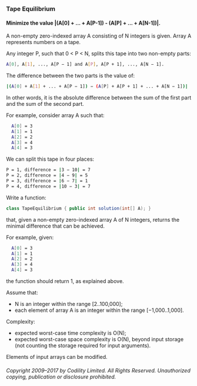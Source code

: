 ### Tape Equilibrium

#### Minimize the value |(A[0] + ... + A[P-1]) - (A[P] + ... + A[N-1])|.

A non-empty zero-indexed array A consisting of N integers is given. Array A represents numbers on a tape.

Any integer P, such that 0 < P < N, splits this tape into two non-empty parts: 
```Bash
A[0], A[1], ..., A[P − 1] and A[P], A[P + 1], ..., A[N − 1].
```
The difference between the two parts is the value of: 
```Bash
|(A[0] + A[1] + ... + A[P − 1]) − (A[P] + A[P + 1] + ... + A[N − 1])|
```
In other words, it is the absolute difference between the sum of the first part and the sum of the second part.

For example, consider array A such that:
```Bash
  A[0] = 3
  A[1] = 1
  A[2] = 2
  A[3] = 4
  A[4] = 3
```
We can split this tape in four places:

```Bash
P = 1, difference = |3 − 10| = 7 
P = 2, difference = |4 − 9| = 5 
P = 3, difference = |6 − 7| = 1 
P = 4, difference = |10 − 3| = 7
```
 
Write a function:

```Java
class TapeEquilibrium { public int solution(int[] A); }
```
that, given a non-empty zero-indexed array A of N integers, returns the minimal difference that can be achieved.

For example, given:
```Bash
  A[0] = 3
  A[1] = 1
  A[2] = 2
  A[3] = 4
  A[4] = 3
```
the function should return 1, as explained above.

Assume that:

* N is an integer within the range [2..100,000];
* each element of array A is an integer within the range [−1,000..1,000].

Complexity:

* expected worst-case time complexity is O(N);
* expected worst-case space complexity is O(N), beyond input storage (not counting the storage required for input arguments).

Elements of input arrays can be modified.

###### Copyright 2009–2017 by Codility Limited. All Rights Reserved. Unauthorized copying, publication or disclosure prohibited.

